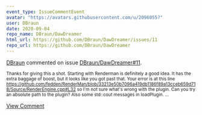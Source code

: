 ```yaml
---
event_type: IssueCommentEvent
avatar: "https://avatars.githubusercontent.com/u/2096055?"
user: DBraun
date: 2020-09-04
repo_name: DBraun/DawDreamer
html_url: https://github.com/DBraun/DawDreamer/issues/11
repo_url: https://github.com/DBraun/DawDreamer
---
```


<a href='https://github.com/DBraun' target='_blank'>DBraun</a> commented on issue <a href='https://github.com/DBraun/DawDreamer/issues/11' target='_blank'>DBraun/DawDreamer#11</a>.

<small>Thanks for giving this a shot. Starting with Renderman is definitely a good idea. It has the extra baggage of boost, but it looks like you got past that. Your error is at this line https://github.com/fedden/RenderMan/blob/33213e50b7096a419db1186f89a13cceb659d718/Source/RenderEngine.cpp#L32 so I'm not sure what's wrong with the plugin. Can you try an absolute path to the plugin? Also some std::cout messages in loadPlugin....</small>

<a href='https://github.com/DBraun/DawDreamer/issues/11' target='_blank'>View Comment</a>